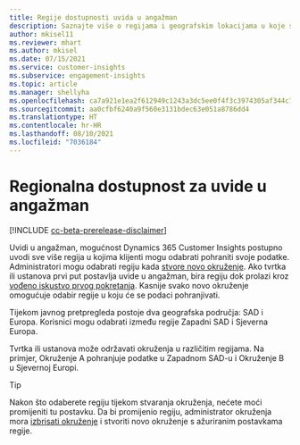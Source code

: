 ```yaml
---
title: Regije dostupnosti uvida u angažman
description: Saznajte više o regijama i geografskim lokacijama u koje se usluga uvodi.
author: mkisel11
ms.reviewer: mhart
ms.author: mkisel
ms.date: 07/15/2021
ms.service: customer-insights
ms.subservice: engagement-insights
ms.topic: article
ms.manager: shellyha
ms.openlocfilehash: ca7a921e1ea2f612949c1243a3dc5ee0f4f3c3974305af344c77b870db3e00a9
ms.sourcegitcommit: aa0cfbf6240a9f560e3131bdec63e051a8786dd4
ms.translationtype: HT
ms.contentlocale: hr-HR
ms.lasthandoff: 08/10/2021
ms.locfileid: "7036184"
---
```

# <a name="regional-availability-for-engagement-insights"></a>Regionalna dostupnost za uvide u angažman

[!INCLUDE [cc-beta-prerelease-disclaimer](includes/cc-beta-prerelease-disclaimer.md)]

Uvidi u angažman, mogućnost Dynamics 365 Customer Insights postupno uvodi sve više regija u kojima klijenti mogu odabrati pohraniti svoje podatke. Administratori mogu odabrati regiju kada [stvore novo okruženje](manage-environments-workspaces.md#create-an-environment). Ako tvrtka ili ustanova prvi put postavlja uvide u angažman, bira regiju dok prolazi kroz [vođeno iskustvo prvog pokretanja](quickstart.md). Kasnije svako novo okruženje omogućuje odabir regije u koju će se podaci pohranjivati.

Tijekom javnog pretpregleda postoje dva geografska područja: SAD i Europa. Korisnici mogu odabrati između regije Zapadni SAD i Sjeverna Europa.

Tvrtka ili ustanova može održavati okruženja u različitim regijama. Na primjer, Okruženje A pohranjuje podatke u Zapadnom SAD-u i Okruženje B u Sjevernoj Europi.

> [!TIP]
> Nakon što odaberete regiju tijekom stvaranja okruženja, nećete moći promijeniti tu postavku. Da bi promijenio regiju, administrator okruženja mora [izbrisati okruženje](manage-environments-workspaces.md#delete-an-environment) i stvoriti novo okruženje s ažuriranim postavkama regije.

